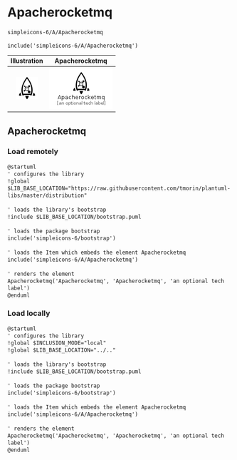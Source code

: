 # Apacherocketmq


```text
simpleicons-6/A/Apacherocketmq
```

```text
include('simpleicons-6/A/Apacherocketmq')
```



| Illustration | Apacherocketmq |
| :---: | :---: |
| ![illustration for Illustration](../../simpleicons-6/A/Apacherocketmq.png) | ![illustration for Apacherocketmq](../../simpleicons-6/A/Apacherocketmq.Local.png) |




## Apacherocketmq

### Load remotely
```plantuml
@startuml
' configures the library
!global $LIB_BASE_LOCATION="https://raw.githubusercontent.com/tmorin/plantuml-libs/master/distribution"

' loads the library's bootstrap
!include $LIB_BASE_LOCATION/bootstrap.puml

' loads the package bootstrap
include('simpleicons-6/bootstrap')

' loads the Item which embeds the element Apacherocketmq
include('simpleicons-6/A/Apacherocketmq')

' renders the element
Apacherocketmq('Apacherocketmq', 'Apacherocketmq', 'an optional tech label')
@enduml
```

### Load locally
```plantuml
@startuml
' configures the library
!global $INCLUSION_MODE="local"
!global $LIB_BASE_LOCATION="../.."

' loads the library's bootstrap
!include $LIB_BASE_LOCATION/bootstrap.puml

' loads the package bootstrap
include('simpleicons-6/bootstrap')

' loads the Item which embeds the element Apacherocketmq
include('simpleicons-6/A/Apacherocketmq')

' renders the element
Apacherocketmq('Apacherocketmq', 'Apacherocketmq', 'an optional tech label')
@enduml
```


